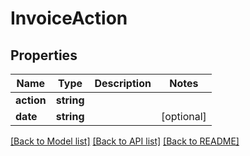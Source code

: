 # InvoiceAction

## Properties
Name | Type | Description | Notes
------------ | ------------- | ------------- | -------------
**action** | **string** |  | 
**date** | **string** |  | [optional] 

[[Back to Model list]](../README.md#documentation-for-models) [[Back to API list]](../README.md#documentation-for-api-endpoints) [[Back to README]](../README.md)


